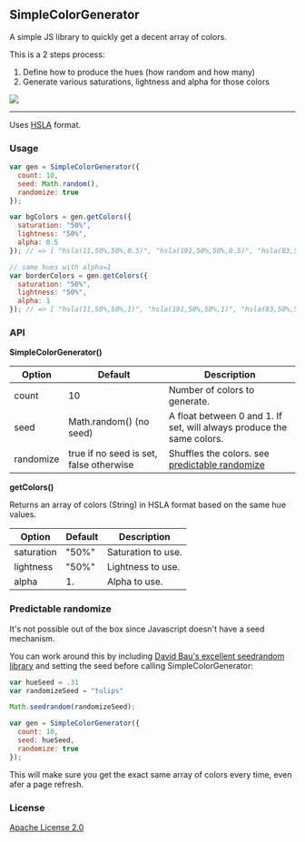 ## SimpleColorGenerator

A simple JS library to quickly get a decent array of colors.

This is a 2 steps process:
1) Define how to produce the hues (how random and how many)
2) Generate various saturations, lightness and alpha for those colors


![](https://raw.github.com/benji/simple-color-generator-js/master/samples.png)

---

Uses [HSLA](https://www.w3.org/wiki/CSS/Properties/color/HSLA) format.

### Usage

```javascript
var gen = SimpleColorGenerator({
  count: 10,
  seed: Math.random(),
  randomize: true
});

var bgColors = gen.getColors({
  saturation: "50%",
  lightness: "50%",
  alpha: 0.5
}); // => [ "hsla(11,50%,50%,0.5)", "hsla(191,50%,50%,0.5)", "hsla(83,50%,50%,0.5)", ... ]

// same hues with alpha=1
var borderColors = gen.getColors({
  saturation: "50%",
  lightness: "50%",
  alpha: 1
}); // => [ "hsla(11,50%,50%,1)", "hsla(191,50%,50%,1)", "hsla(83,50%,50%,1)", ... ]
```

### API 

**SimpleColorGenerator()**

| Option    | Default                                 | Description                                                           |
| --------- | --------------------------------------- | --------------------------------------------------------------------- |
| count     | 10                                      | Number of colors to generate.                                         |
| seed      | Math.random() (no seed)                 | A float between 0 and 1. If set, will always produce the same colors. |
| randomize | true if no seed is set, false otherwise | Shuffles the colors. see [predictable randomize](#predictable-randomize)                                                  |

**getColors()**

Returns an array of colors (String) in HSLA format based on the same hue values.

| Option     | Default | Description        |
| ---------- | ------- | ------------------ |
| saturation | "50%"   | Saturation to use. |
| lightness  | "50%"   | Lightness to use.  |
| alpha      | 1.      | Alpha to use.      |

### Predictable randomize

It's not possible out of the box since Javascript doesn't have a seed mechanism.

You can work around this by including [David Bau's excellent seedrandom library](https://github.com/davidbau/seedrandom) and setting the seed before calling SimpleColorGenerator:

```javascript
var hueSeed = .31
var randomizeSeed = "tulips"

Math.seedrandom(randomizeSeed);

var gen = SimpleColorGenerator({
  count: 10,
  seed: hueSeed,
  randomize: true
});
```

This will make sure you get the exact same array of colors every time, even afer a page refresh.

### License

[Apache License 2.0](LICENSE)
